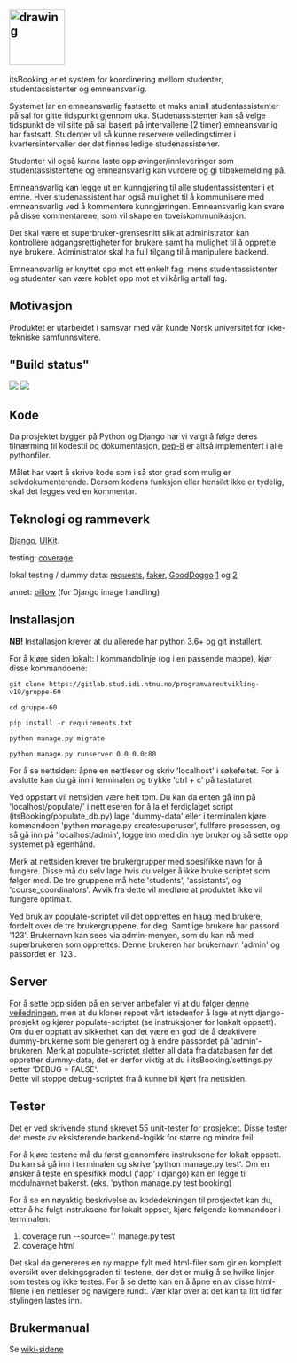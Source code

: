 ## <img src="http://134.209.228.155/static/itsbooking.png" alt="drawing" height="100px"/>
itsBooking er et system for koordinering mellom studenter, 
studentassistenter og emneansvarlig.

Systemet lar en emneansvarlig fastsette et maks antall studentassistenter på sal for gitte tidspunkt gjennom uka.
Studenassistenter kan så velge tidspunkt de vil sitte på sal basert på intervallene (2 timer)
emneansvarlig har fastsatt. Studenter vil så kunne reservere veiledingstimer i kvartersintervaller der det finnes
ledige studenassistener. 

Studenter vil også kunne laste opp øvinger/innleveringer som studentassistentene
og emneansvarlig kan vurdere og gi tilbakemelding på.  

Emneansvarlig kan legge ut en kunngjøring til alle studentassistenter i et emne.
Hver studenassistent har også mulighet til å kommunisere med emneansvarlig ved
å kommentere kunngjøringen. Emneansvarlig kan svare på disse kommentarene, som vil
skape en toveiskommunikasjon.

Det skal være et superbruker-grensesnitt slik at administrator kan kontrollere 
adgangsrettigheter for brukere samt ha mulighet til å opprette nye brukere. 
Administrator skal ha full tilgang til å manipulere backend. 

Emneansvarlig er knyttet opp mot ett enkelt fag, mens studentassistenter og studenter
kan være koblet opp mot et vilkårlig antall fag. 




## Motivasjon
Produktet er utarbeidet i samsvar med vår kunde Norsk universitet for ikke-tekniske
samfunnsvitere. 

## "Build status"
![](https://gitlab.stud.idi.ntnu.no/programvareutvikling-v19/gruppe-60/badges/dev/coverage.svg)
![](https://gitlab.stud.idi.ntnu.no/programvareutvikling-v19/gruppe-60/badges/dev/build.svg)

## Kode
Da prosjektet bygger på Python og Django har vi valgt å følge deres tilnærming til 
kodestil og dokumentasjon, [pep-8](https://www.python.org/dev/peps/pep-0008/) 
er altså implementert i alle pythonfiler. 

Målet har vært å skrive kode som i så stor grad som mulig er selvdokumenterende.
Dersom kodens funksjon eller hensikt ikke er tydelig, skal det legges ved en kommentar.

## Teknologi og rammeverk
[Django](https://www.djangoproject.com/),
[UIKit](https://getuikit.com/).

testing: 
[coverage](https://coverage.readthedocs.io/en/v4.5.x/).

lokal testing / dummy data: 
[requests](http://docs.python-requests.org/en/master/),
[faker](https://github.com/joke2k/faker),
[GoodDoggo](http://gooddoggo.dog/) [1](https://github.com/jonaengs/doggo-site) og [2](https://github.com/ingriddraagen/DoggoFace)

annet: 
[pillow](https://pillow.readthedocs.io/en/stable/)
(for Django image handling)  

## Installasjon
**NB!** Installasjon krever at du allerede har python 3.6+ og git installert.

For å kjøre siden lokalt: 
I kommandolinje (og i en passende mappe), kjør disse kommandoene:
~~~~shell
git clone https://gitlab.stud.idi.ntnu.no/programvareutvikling-v19/gruppe-60
~~~~
~~~~shell
cd gruppe-60
~~~~
~~~~shell
pip install -r requirements.txt
~~~~
~~~~shell
python manage.py migrate
~~~~
~~~~shell
python manage.py runserver 0.0.0.0:80
~~~~

For å se nettsiden: åpne en nettleser og skriv 'localhost' i søkefeltet. 
For å avslutte kan du gå inn i terminalen og trykke 'ctrl + c' på tastaturet 

Ved oppstart vil nettsiden være helt tom. Du kan da enten gå inn på 
'localhost/populate/' i nettleseren for å la et ferdiglaget script 
(itsBooking/populate_db.py) lage 'dummy-data' eller 
i terminalen kjøre kommandoen 'python manage.py createsuperuser', fullføre prosessen,
og så gå inn på 'localhost/admin', logge inn med din nye bruker og så 
sette opp systemet på egenhånd. 

Merk at nettsiden krever tre brukergrupper med spesifikke navn for å fungere. 
Disse må du selv lage hvis du velger å ikke bruke scriptet som følger med.
De tre gruppene må hete 'students', 'assistants', og 'course_coordinators'.
Avvik fra dette vil medføre at produktet ikke vil fungere optimalt.

Ved bruk av populate-scriptet vil det opprettes en haug med brukere, fordelt over 
de tre brukergruppene, for deg. Samtlige brukere har passord '123'. Brukernavn 
kan sees via admin-menyen, som du kan nå med superbrukeren som opprettes.
Denne brukeren har brukernavn 'admin' og passordet er '123'.  

## Server

For å sette opp siden på en server anbefaler vi at du følger 
[denne veiledningen](https://www.digitalocean.com/community/tutorials/how-to-set-up-django-with-postgres-nginx-and-gunicorn-on-ubuntu-18-04), 
men at du kloner repoet vårt istedenfor å lage et nytt django-prosjekt 
og kjører populate-scriptet (se instruksjoner for loakalt oppsett).
Om du er opptatt av sikkerhet kan det være en god idé å deaktivere dummy-brukerne 
som ble generert og å endre passordet på 'admin'-brukeren.
Merk at populate-scriptet sletter all data fra databasen før det oppretter dummy-data,
det er derfor viktig at du i itsBooking/settings.py setter 'DEBUG = FALSE'.  
Dette vil stoppe debug-scriptet fra å kunne bli kjørt fra nettsiden. 

## Tester
Det er ved skrivende stund skrevet 55 unit-tester for prosjektet. Disse 
tester det meste av eksisterende backend-logikk for større og mindre feil.

For å kjøre testene må du først gjennomføre instruksene for lokalt oppsett.
Du kan så gå inn i terminalen og skrive 'python manage.py test'.
Om en ønsker å teste en spesifikk modul ('app' i django)
kan en legge til modulnavnet bakerst. (eks. 'python manage.py test booking)

For å se en nøyaktig beskrivelse av kodedekningen til prosjektet kan du, etter å ha fulgt
instruksene for lokalt oppset, kjøre følgende kommandoer i terminalen:
1. coverage run --source='.' manage.py test
2. coverage html

Det skal da genereres en ny mappe fylt med html-filer som gir en komplett oversikt 
over dekingsgraden til testene, der det er mulig å se hvilke linjer som testes og ikke testes.
For å se dette kan en å åpne en av disse html-filene i en nettleser
og navigere rundt. Vær klar over at det kan ta litt tid før stylingen lastes inn. 



## Brukermanual
Se [wiki-sidene](https://gitlab.stud.iie.ntnu.no/programvareutvikling-v19/gruppe-60/wikis/Brukermanual) 